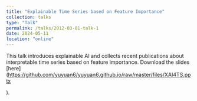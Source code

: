 ```yaml
---
title: "Explainable Time Series based on Feature Importance"
collection: talks
type: "Talk"
permalink: /talks/2012-03-01-talk-1
date: 2024-05-11
location: "online"
---
```


This talk introduces explainable AI and collects recent publications about interpretable time series based on feature importance. 
Download the slides [here](https://github.com/yuyuan6/yuyuan6.github.io/raw/master/files/XAI4TS.pptx

).
 
